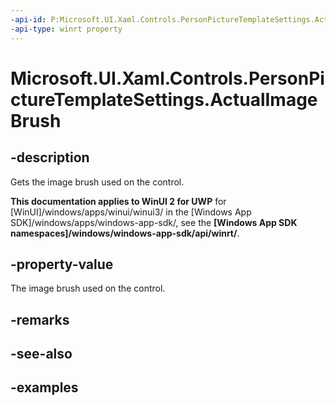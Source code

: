 ```yaml
---
-api-id: P:Microsoft.UI.Xaml.Controls.PersonPictureTemplateSettings.ActualImageBrush
-api-type: winrt property
---
```


# Microsoft.UI.Xaml.Controls.PersonPictureTemplateSettings.ActualImageBrush

<!--
public Windows.UI.Xaml.Media.ImageBrush ActualImageBrush { get; }
-->

## -description

Gets the image brush used on the control.

**This documentation applies to WinUI 2 for UWP** for [WinUI]/windows/apps/winui/winui3/ in the [Windows App SDK]/windows/apps/windows-app-sdk/, see the **[Windows App SDK namespaces]/windows/windows-app-sdk/api/winrt/**.

## -property-value

The image brush used on the control.

## -remarks

## -see-also

## -examples

